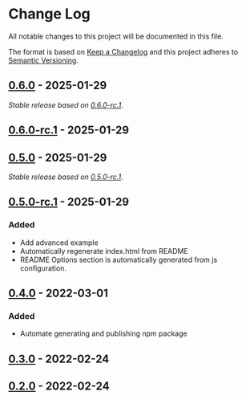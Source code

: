 # Change Log
All notable changes to this project will be documented in this file.

The format is based on [Keep a Changelog](http://keepachangelog.com/)
and this project adheres to [Semantic Versioning](http://semver.org/).

## [0.6.0] - 2025-01-29

_Stable release based on [0.6.0-rc.1]._

## [0.6.0-rc.1] - 2025-01-29

## [0.5.0] - 2025-01-29

_Stable release based on [0.5.0-rc.1]._

## [0.5.0-rc.1] - 2025-01-29
### Added
 - Add advanced example
 - Automatically regenerate index.html from README
 - README Options section is automatically generated from js configuration.

## [0.4.0] - 2022-03-01
### Added
 - Automate generating and publishing npm package

## [0.3.0] - 2022-02-24

## [0.2.0] - 2022-02-24

[0.6.0]: https://https://github.com/internetguru/scrolltopable/compare/v0.5.0...v0.6.0
[0.6.0-rc.1]: https://github.com/internetguru/scrolltopable/releases/tag/v0.5.0
[0.5.0]: https://https://github.com/internetguru/scrolltopable/compare/v0.4.0...v0.5.0
[0.5.0-rc.1]: https://github.com/internetguru/scrolltopable/releases/tag/v0.4.0
[0.4.0]: https://github.com/internetguru/scrolltopable/compare/v0.3.0...v0.4.0
[0.3.0]: https://github.com/internetguru/scrolltopable/compare/v0.2.0...v0.3.0
[0.2.0]: https://github.com/internetguru/scrolltopable/compare/v0.0.0...v0.2.0
